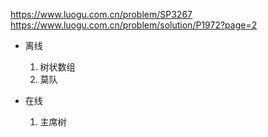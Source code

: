https://www.luogu.com.cn/problem/SP3267
https://www.luogu.com.cn/problem/solution/P1972?page=2

- 离线

  1. 树状数组
  2. 莫队

- 在线
  1. 主席树
